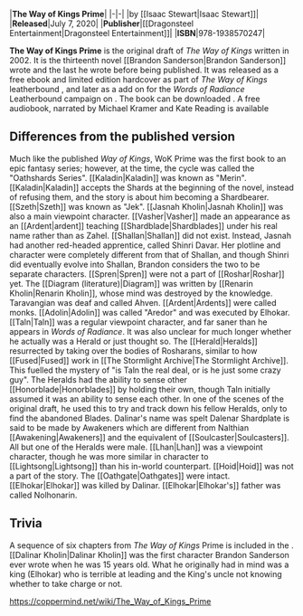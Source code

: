 |**The Way of Kings Prime**|
|-|-|
|by [[Isaac Stewart\|Isaac Stewart]]|
|**Released**|July 7, 2020|
|**Publisher**|[[Dragonsteel Entertainment\|Dragonsteel Entertainment]]|
|**ISBN**|978-1938570247|

**The Way of Kings Prime** is the original draft of *The Way of Kings* written in 2002. It is the thirteenth novel [[Brandon Sanderson\|Brandon Sanderson]] wrote and the last he wrote before being published. It was released as a free ebook and limited edition hardcover as part of *The Way of Kings* leatherbound , and later as a add on for the *Words of Radiance* Leatherbound campaign on . The book can be downloaded . A free audiobook, narrated by Michael Kramer and Kate Reading is available 

## Differences from the published version
Much like the published *Way of Kings*, WoK Prime was the first book to an epic fantasy series; however, at the time, the cycle was called the "Oathshards Series".
[[Kaladin\|Kaladin]] was known as "Merin".
[[Kaladin\|Kaladin]] accepts the Shards at the beginning of the novel, instead of refusing them, and the story is about him becoming a Shardbearer.
[[Szeth\|Szeth]] was known as "Jek".
[[Jasnah Kholin\|Jasnah Kholin]] was also a main viewpoint character.
[[Vasher\|Vasher]] made an appearance as an [[Ardent\|ardent]] teaching [[Shardblade\|Shardblades]] under his real name rather than as Zahel.
[[Shallan\|Shallan]] did not exist. Instead, Jasnah had another red-headed apprentice, called Shinri Davar. Her plotline and character were completely different from that of Shallan, and though Shinri did eventually evolve into Shallan, Brandon considers the two to be separate characters.
[[Spren\|Spren]] were not a part of [[Roshar\|Roshar]] yet.
The [[Diagram (literature)\|Diagram]] was written by [[Renarin Kholin\|Renarin Kholin]], whose mind was destroyed by the knowledge.
Taravangian was deaf and called Ahven.
[[Ardent\|Ardents]] were called monks.
[[Adolin\|Adolin]] was called "Aredor" and was executed by Elhokar.
[[Taln\|Taln]] was a regular viewpoint character, and far saner than he appears in *Words of Radiance*. It was also unclear for much longer whether he actually was a Herald or just thought so.
The [[Herald\|Heralds]] resurrected by taking over the bodies of Rosharans, similar to how [[Fused\|Fused]] work in [[The Stormlight Archive\|The Stormlight Archive]]. This fuelled the mystery of "is Taln the real deal, or is he just some crazy guy".
The Heralds had the ability to sense other [[Honorblade\|Honorblades]] by holding their own, though Taln initially assumed it was an ability to sense each other. In one of the scenes of the original draft, he used this to try and track down his fellow Heralds, only to find the abandoned Blades.
Dalinar's name was spelt Dalenar
Shardplate is said to be made by Awakeners which are different from Nalthian [[Awakening\|Awakeners]] and the equivalent of [[Soulcaster\|Soulcasters]].
All but one of the Heralds were male.
[[Lhan\|Lhan]] was a viewpoint character, though he was more similar in character to [[Lightsong\|Lightsong]] than his in-world counterpart.
[[Hoid\|Hoid]] was not a part of the story.
The [[Oathgate\|Oathgates]] were intact.
[[Elhokar\|Elhokar]] was killed by Dalinar.
[[Elhokar\|Elhokar's]] father was called Nolhonarin.
## Trivia
A sequence of six chapters from *The Way of Kings* Prime is included in the .
[[Dalinar Kholin\|Dalinar Kholin]] was the first character Brandon Sanderson ever wrote when he was 15 years old. What he originally had in mind was a king (Elhokar) who is terrible at leading and the King's uncle not knowing whether to take charge or not.


https://coppermind.net/wiki/The_Way_of_Kings_Prime